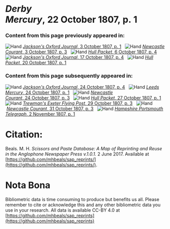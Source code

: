 # *Derby Mercury*, 22 October 1807, p. 1  
  
### Content from this page previously appeared in:  
![Hand](http://scissorsandpaste.net/wp-content/uploads/2017/06/smallhandpointer.png) [*Jackson's Oxford Journal*, 3 October 1807, p. 1](https://mhbeals.github.io/sap_html/Jackson's-Oxford-Journal/Jackson's-Oxford-Journal-3-October-1807-p-1)  
![Hand](http://scissorsandpaste.net/wp-content/uploads/2017/06/smallhandpointer.png) [*Newcastle Courant*, 3 October 1807, p. 3](https://mhbeals.github.io/sap_html/Newcastle-Courant/Newcastle-Courant-3-October-1807-p-3)  
![Hand](http://scissorsandpaste.net/wp-content/uploads/2017/06/smallhandpointer.png) [*Hull Packet*, 6 October 1807, p. 4](https://mhbeals.github.io/sap_html/Hull-Packet/Hull-Packet-6-October-1807-p-4)  
![Hand](http://scissorsandpaste.net/wp-content/uploads/2017/06/smallhandpointer.png) [*Jackson's Oxford Journal*, 17 October 1807, p. 4](https://mhbeals.github.io/sap_html/Jackson's-Oxford-Journal/Jackson's-Oxford-Journal-17-October-1807-p-4)  
![Hand](http://scissorsandpaste.net/wp-content/uploads/2017/06/smallhandpointer.png) [*Hull Packet*, 20 October 1807, p. 1](https://mhbeals.github.io/sap_html/Hull-Packet/Hull-Packet-20-October-1807-p-1)  
  
### Content from this page subsequently appeared in:  
![Hand](http://scissorsandpaste.net/wp-content/uploads/2017/06/smallhandpointer.png) [*Jackson's Oxford Journal*, 24 October 1807, p. 4](https://mhbeals.github.io/sap_html/Jackson's-Oxford-Journal/Jackson's-Oxford-Journal-24-October-1807-p-4)  
![Hand](http://scissorsandpaste.net/wp-content/uploads/2017/06/smallhandpointer.png) [*Leeds Mercury*, 24 October 1807, p. 1](https://mhbeals.github.io/sap_html/Leeds-Mercury/Leeds-Mercury-24-October-1807-p-1)  
![Hand](http://scissorsandpaste.net/wp-content/uploads/2017/06/smallhandpointer.png) [*Newcastle Courant*, 24 October 1807, p. 3](https://mhbeals.github.io/sap_html/Newcastle-Courant/Newcastle-Courant-24-October-1807-p-3)  
![Hand](http://scissorsandpaste.net/wp-content/uploads/2017/06/smallhandpointer.png) [*Hull Packet*, 27 October 1807, p. 1](https://mhbeals.github.io/sap_html/Hull-Packet/Hull-Packet-27-October-1807-p-1)  
![Hand](http://scissorsandpaste.net/wp-content/uploads/2017/06/smallhandpointer.png) [*Trewman's Exeter Flying Post*, 29 October 1807, p. 3](https://mhbeals.github.io/sap_html/Trewman's-Exeter-Flying-Post/Trewman's-Exeter-Flying-Post-29-October-1807-p-3)  
![Hand](http://scissorsandpaste.net/wp-content/uploads/2017/06/smallhandpointer.png) [*Newcastle Courant*, 31 October 1807, p. 3](https://mhbeals.github.io/sap_html/Newcastle-Courant/Newcastle-Courant-31-October-1807-p-3)  
![Hand](http://scissorsandpaste.net/wp-content/uploads/2017/06/smallhandpointer.png) [*Hampshire Portsmouth Telegraph*, 2 November 1807, p. 1](https://mhbeals.github.io/sap_html/Hampshire-Portsmouth-Telegraph/Hampshire-Portsmouth-Telegraph-2-November-1807-p-1)  


# Citation: 

Beals. M. H. *Scissors and Paste Database: A Map of Reprinting and Reuse in the Anglophone Newspaper Press v.1.0.1.* 2 June 2017. Available at [https://github.com/mhbeals/sap_reprints/](https://github.com/mhbeals/sap_reprints/). 

# Nota Bona

Bibliometric data is time consuming to produce but benefits us all. Please remember to cite or acknowledge this and any other bibliometric data you use in your research. All data is available CC-BY 4.0 at [https://github.com/mhbeals/sap_reprints](https://github.com/mhbeals/sap_reprints)